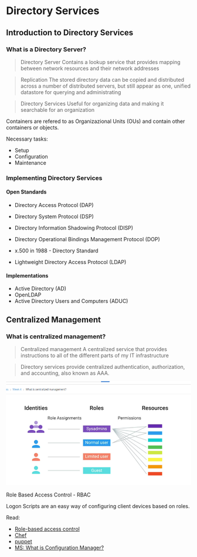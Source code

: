 # Directory Services

## Introduction to Directory Services

### What is a Directory Server?

<blockquote>
Directory Server
Contains a lookup service that provides mapping between network resources and their network addresses
</blockquote>

<blockquote>
Replication
The stored directory data can be copied and distributed across a number of distributed servers, but still appear as one, unified datastore for querying and administrating
</blockquote>

<blockquote>
Directory Services
Useful for organizing data and making it searchable for an organization
</blockquote>

Containers are refered to as Organizazional Units (OUs) and contain other containers or objects.

Necessary tasks:

- Setup
- Configuration
- Maintenance

### Implementing Directory Services

#### Open Standards

- Directory Access Protocol (DAP)
- Directory System Protocol (DSP)
- Directory Information Shadowing Protocol (DISP)
- Directory Operational Bindings Management Protocol (DOP)


- x.500 in 1988 - Directory Standard

- Lightweight Directory Access Protocol (LDAP)

#### Implementations

- Active Directory (AD)
- OpenLDAP
- Active Directory Users and Computers (ADUC)

## Centralized Management

### What is centralized management?

<blockquote>
Centralized management
A centralized service that provides instructions to all of the different parts of my IT infrastructure
</blockquote>

<blockquote>
Directory services provide centralized authentication, authorization, and accounting, also known as AAA.
</blockquote>

!["Diagram of the relationship between Identities, Roles, and Resources"](./IdentitiesRolesResources.png)

Role Based Access Control - RBAC

Logon Scripts are an easy way of configuring client devices based on roles.

Read:

- [Role-based access control](https://en.wikipedia.org/wiki/Role-based_access_control)
- [Chef](https://www.chef.io/products/chef-infra/)
- [puppet](https://puppet.com/)
- [MS: What is Configuration Manager?](https://docs.microsoft.com/en-us/configmgr/core/understand/introduction)


